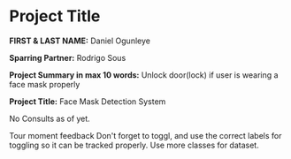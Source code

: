 # Project Title

**FIRST & LAST NAME:** Daniel Ogunleye

**Sparring Partner:** Rodrigo Sous

**Project Summary in max 10 words:** Unlock door(lock) if user is wearing a face mask properly

**Project Title:** Face Mask Detection System

No Consults as of yet.

Tour moment feedback
Don't forget to toggl, and use the correct labels for toggling so it can be tracked properly.
Use more classes for dataset.

